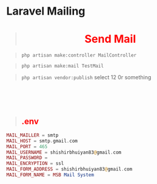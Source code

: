 # Laravel Mailing
 
><h1 style="color:red; text-align:center; font-weight:bold;">Send Mail</h1>


> `php artisan make:controller MailController`

> `php artisan make:mail TestMail`

> `php artisan vendor:publish` select 12 0r something

<br><br><br>

><h2 style="color:red;">.env</h2>
```php
MAIL_MAILLER = smtp
MAIL_HOST = smtp.gmail.com
MAIL_PORT = 465
MAIL_USERNAME = shishirbhuiyan83@gmail.com
MAIL_PASSWORD = 
MAIL_ENCRYPTION = ssl
MAIL_FORM_ADDRESS = shishirbhuiyan83@gmail.com
MAIL_FORM_NAME = MSB Mail System
```